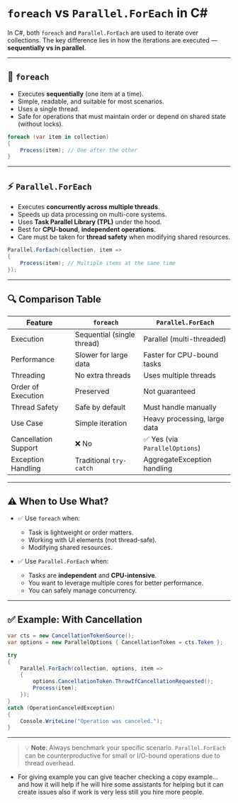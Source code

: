 # `foreach` vs `Parallel.ForEach` in C#

In C#, both `foreach` and `Parallel.ForEach` are used to iterate over collections. The key difference lies in how the iterations are executed — **sequentially vs in parallel**.

---

## 🔁 `foreach`

- Executes **sequentially** (one item at a time).
- Simple, readable, and suitable for most scenarios.
- Uses a single thread.
- Safe for operations that must maintain order or depend on shared state (without locks).

```csharp
foreach (var item in collection)
{
    Process(item); // One after the other
}
```

---

## ⚡ `Parallel.ForEach`

- Executes **concurrently across multiple threads**.
- Speeds up data processing on multi-core systems.
- Uses **Task Parallel Library (TPL)** under the hood.
- Best for **CPU-bound**, **independent operations**.
- Care must be taken for **thread safety** when modifying shared resources.

```csharp
Parallel.ForEach(collection, item =>
{
    Process(item); // Multiple items at the same time
});
```

---

## 🔍 Comparison Table

| Feature                     | `foreach`                 | `Parallel.ForEach`             |
|-----------------------------|----------------------------|---------------------------------|
| Execution                   | Sequential (single thread) | Parallel (multi-threaded)       |
| Performance                 | Slower for large data      | Faster for CPU-bound tasks      |
| Threading                   | No extra threads           | Uses multiple threads           |
| Order of Execution          | Preserved                  | Not guaranteed                  |
| Thread Safety               | Safe by default            | Must handle manually            |
| Use Case                    | Simple iteration           | Heavy processing, large data    |
| Cancellation Support        | ❌ No                      | ✅ Yes (via `ParallelOptions`)   |
| Exception Handling          | Traditional `try-catch`    | AggregateException handling     |

---

## ⚠️ When to Use What?

- ✅ Use `foreach` when:
  - Task is lightweight or order matters.
  - Working with UI elements (not thread-safe).
  - Modifying shared resources.

- ✅ Use `Parallel.ForEach` when:
  - Tasks are **independent** and **CPU-intensive**.
  - You want to leverage multiple cores for better performance.
  - You can safely manage concurrency.

---

## ✅ Example: With Cancellation

```csharp
var cts = new CancellationTokenSource();
var options = new ParallelOptions { CancellationToken = cts.Token };

try
{
    Parallel.ForEach(collection, options, item =>
    {
        options.CancellationToken.ThrowIfCancellationRequested();
        Process(item);
    });
}
catch (OperationCanceledException)
{
    Console.WriteLine("Operation was canceled.");
}
```

---

> 💡 **Note**: Always benchmark your specific scenario. `Parallel.ForEach` can be counterproductive for small or I/O-bound operations due to thread overhead.

- For giving example you can give teacher checking a copy example... and how it will help if he will hire some assistants for helping but it can create issues also if work is very less still you hire more people.